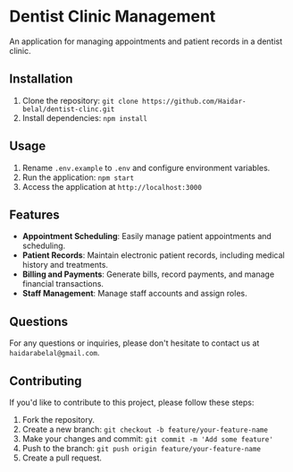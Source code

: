 # Dentist Clinic Management

An application for managing appointments and patient records in a dentist clinic.

## Installation

1. Clone the repository: `git clone https://github.com/Haidar-belal/dentist-clinc.git`
2. Install dependencies: `npm install`

## Usage

1. Rename `.env.example` to `.env` and configure environment variables.
2. Run the application: `npm start`
3. Access the application at `http://localhost:3000`

## Features

- **Appointment Scheduling**: Easily manage patient appointments and scheduling.
- **Patient Records**: Maintain electronic patient records, including medical history and treatments.
- **Billing and Payments**: Generate bills, record payments, and manage financial transactions.
- **Staff Management**: Manage staff accounts and assign roles.

## Questions

For any questions or inquiries, please don't hesitate to contact us at `haidarabelal@gmail.com`.

## Contributing

If you'd like to contribute to this project, please follow these steps:

1. Fork the repository.
2. Create a new branch: `git checkout -b feature/your-feature-name`
3. Make your changes and commit: `git commit -m 'Add some feature'`
4. Push to the branch: `git push origin feature/your-feature-name`
5. Create a pull request.

